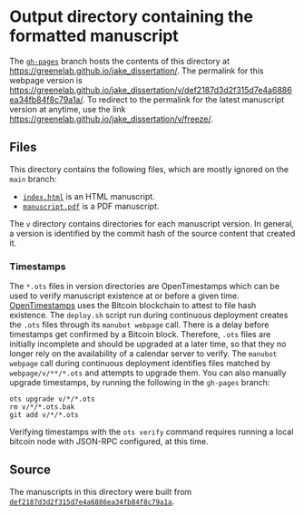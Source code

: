 # Output directory containing the formatted manuscript

The [`gh-pages`](https://github.com/greenelab/jake_dissertation/tree/gh-pages) branch hosts the contents of this directory at <https://greenelab.github.io/jake_dissertation/>.
The permalink for this webpage version is <https://greenelab.github.io/jake_dissertation/v/def2187d3d2f315d7e4a6886ea34fb84f8c79a1a/>.
To redirect to the permalink for the latest manuscript version at anytime, use the link <https://greenelab.github.io/jake_dissertation/v/freeze/>.

## Files

This directory contains the following files, which are mostly ignored on the `main` branch:

+ [`index.html`](index.html) is an HTML manuscript.
+ [`manuscript.pdf`](manuscript.pdf) is a PDF manuscript.

The `v` directory contains directories for each manuscript version.
In general, a version is identified by the commit hash of the source content that created it.

### Timestamps

The `*.ots` files in version directories are OpenTimestamps which can be used to verify manuscript existence at or before a given time.
[OpenTimestamps](https://opentimestamps.org/) uses the Bitcoin blockchain to attest to file hash existence.
The `deploy.sh` script run during continuous deployment creates the `.ots` files through its `manubot webpage` call.
There is a delay before timestamps get confirmed by a Bitcoin block.
Therefore, `.ots` files are initially incomplete and should be upgraded at a later time, so that they no longer rely on the availability of a calendar server to verify.
The `manubot webpage` call during continuous deployment identifies files matched by `webpage/v/**/*.ots` and attempts to upgrade them.
You can also manually upgrade timestamps, by running the following in the `gh-pages` branch:

```shell
ots upgrade v/*/*.ots
rm v/*/*.ots.bak
git add v/*/*.ots
```

Verifying timestamps with the `ots verify` command requires running a local bitcoin node with JSON-RPC configured, at this time.

## Source

The manuscripts in this directory were built from
[`def2187d3d2f315d7e4a6886ea34fb84f8c79a1a`](https://github.com/greenelab/jake_dissertation/commit/def2187d3d2f315d7e4a6886ea34fb84f8c79a1a).
